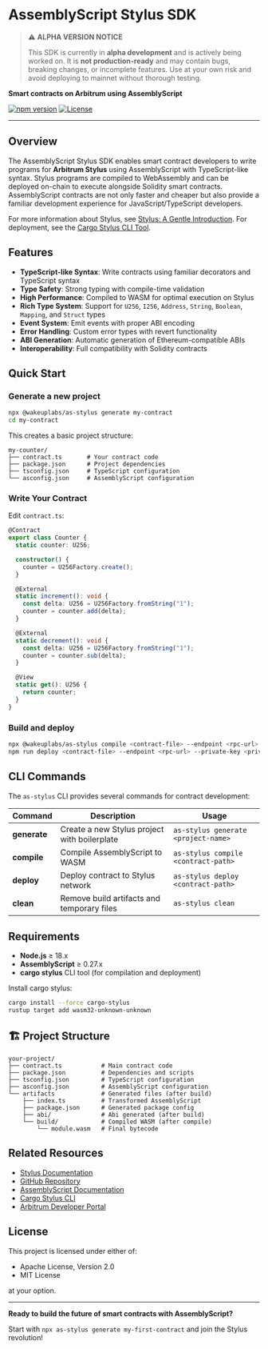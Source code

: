 # AssemblyScript Stylus SDK

> ⚠️ **ALPHA VERSION NOTICE**
>
> This SDK is currently in **alpha development** and is actively being worked on.
> It is **not production-ready** and may contain bugs, breaking changes, or incomplete features.
> Use at your own risk and avoid deploying to mainnet without thorough testing.

**Smart contracts on Arbitrum using AssemblyScript**

[![npm version](https://badge.fury.io/js/as-stylus.svg)](https://badge.fury.io/js/as-stylus)
[![License](https://img.shields.io/badge/license-MIT%20OR%20Apache--2.0-blue.svg)](https://github.com/wakeuplabs-io/assembly-script-stylus-sdk)

---

## Overview

The AssemblyScript Stylus SDK enables smart contract developers to write programs for **Arbitrum Stylus** using AssemblyScript with TypeScript-like syntax. Stylus programs are compiled to WebAssembly and can be deployed on-chain to execute alongside Solidity smart contracts. AssemblyScript contracts are not only faster and cheaper but also provide a familiar development experience for JavaScript/TypeScript developers.

For more information about Stylus, see [Stylus: A Gentle Introduction](https://docs.arbitrum.io/stylus/stylus-gentle-introduction). For deployment, see the [Cargo Stylus CLI Tool](https://docs.arbitrum.io/stylus/reference/cargo-stylus).

## Features

- **TypeScript-like Syntax**: Write contracts using familiar decorators and TypeScript syntax
- **Type Safety**: Strong typing with compile-time validation
- **High Performance**: Compiled to WASM for optimal execution on Stylus
- **Rich Type System**: Support for `U256`, `I256`, `Address`, `String`, `Boolean`, `Mapping`, and `Struct` types
- **Event System**: Emit events with proper ABI encoding
- **Error Handling**: Custom error types with revert functionality
- **ABI Generation**: Automatic generation of Ethereum-compatible ABIs
- **Interoperability**: Full compatibility with Solidity contracts

## Quick Start

### Generate a new project

```bash
npx @wakeuplabs/as-stylus generate my-contract
cd my-contract
```

This creates a basic project structure:

```
my-counter/
├── contract.ts       # Your contract code
├── package.json      # Project dependencies
├── tsconfig.json     # TypeScript configuration
└── asconfig.json     # AssemblyScript configuration
```

### Write Your Contract

Edit `contract.ts`:

```typescript
@Contract
export class Counter {
  static counter: U256;

  constructor() {
    counter = U256Factory.create();
  }

  @External
  static increment(): void {
    const delta: U256 = U256Factory.fromString("1");
    counter = counter.add(delta);
  }

  @External
  static decrement(): void {
    const delta: U256 = U256Factory.fromString("1");
    counter = counter.sub(delta);
  }

  @View
  static get(): U256 {
    return counter;
  }
}
```

### Build and deploy

```bash
npx @wakeuplabs/as-stylus compile <contract-file> --endpoint <rpc-url>    # build artifacts, Compile to WASM and check Validate with cargo stylus
npm run deploy <contract-file> --endpoint <rpc-url> --private-key <private-key>  --output <output-file> --constructor-args <constructor-args...>                      # Deploy to Arbitrum
```

## CLI Commands

The `as-stylus` CLI provides several commands for contract development:

| Command      | Description                                  | Usage                               |
| ------------ | -------------------------------------------- | ----------------------------------- |
| **generate** | Create a new Stylus project with boilerplate | `as-stylus generate <project-name>` |
| **compile**  | Compile AssemblyScript to WASM               | `as-stylus compile <contract-path>` |
| **deploy**   | Deploy contract to Stylus network            | `as-stylus deploy <contract-path>`  |
| **clean**    | Remove build artifacts and temporary files   | `as-stylus clean`                   |

## Requirements

- **Node.js** ≥ 18.x
- **AssemblyScript** ≥ 0.27.x
- **cargo stylus** CLI tool (for compilation and deployment)

Install cargo stylus:

```bash
cargo install --force cargo-stylus
rustup target add wasm32-unknown-unknown
```

## 🏗️ Project Structure

```
your-project/
├── contract.ts           # Main contract code
├── package.json          # Dependencies and scripts
├── tsconfig.json         # TypeScript configuration
├── asconfig.json         # AssemblyScript configuration
└── artifacts             # Generated files (after build)
    ├── index.ts          # Transformed AssemblyScript
    ├── package.json      # Generated package config
    ├── abi/              # Abi generated (after build)
    └── build/            # Compiled WASM (after compile)
        └── module.wasm   # Final bytecode
```

## Related Resources

- [Stylus Documentation](https://docs.arbitrum.io/stylus)
- [GitHub Repository](https://github.com/wakeuplabs-io/assembly-script-stylus-sdk)
- [AssemblyScript Documentation](https://www.assemblyscript.org/)
- [Cargo Stylus CLI](https://docs.arbitrum.io/stylus/tools/stylus-cli)
- [Arbitrum Developer Portal](https://docs.arbitrum.io/)

## License

This project is licensed under either of:

- Apache License, Version 2.0
- MIT License

at your option.

---

**Ready to build the future of smart contracts with AssemblyScript?**

Start with `npx as-stylus generate my-first-contract` and join the Stylus revolution!
